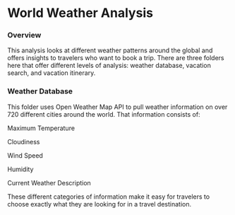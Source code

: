 # World Weather Analysis

### Overview 


This analysis looks at different weather patterns around the global and offers insights to travelers who want to book a trip. There are three folders here that offer different levels of analysis: weather database, vacation search, and vacation itinerary.

### Weather Database

This folder uses Open Weather Map API to pull weather information on over 720 different cities around the world. That information consists of:

Maximum Temperature

Cloudiness

Wind Speed

Humidity

Current Weather Description

These different categories of information make it easy for travelers to choose exactly what they are looking for in a travel destination.
